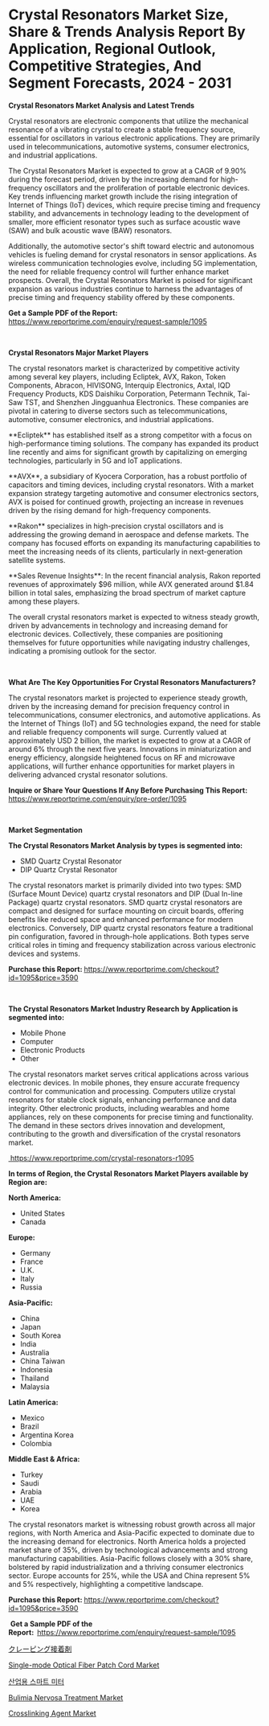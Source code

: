 <p><h1>Crystal Resonators Market Size, Share & Trends Analysis Report By Application, Regional Outlook, Competitive Strategies, And Segment Forecasts, 2024 - 2031</h1></p><p><strong>Crystal Resonators Market Analysis and Latest Trends</strong></p>
<p><p>Crystal resonators are electronic components that utilize the mechanical resonance of a vibrating crystal to create a stable frequency source, essential for oscillators in various electronic applications. They are primarily used in telecommunications, automotive systems, consumer electronics, and industrial applications.</p><p>The Crystal Resonators Market is expected to grow at a CAGR of 9.90% during the forecast period, driven by the increasing demand for high-frequency oscillators and the proliferation of portable electronic devices. Key trends influencing market growth include the rising integration of Internet of Things (IoT) devices, which require precise timing and frequency stability, and advancements in technology leading to the development of smaller, more efficient resonator types such as surface acoustic wave (SAW) and bulk acoustic wave (BAW) resonators.</p><p>Additionally, the automotive sector's shift toward electric and autonomous vehicles is fueling demand for crystal resonators in sensor applications. As wireless communication technologies evolve, including 5G implementation, the need for reliable frequency control will further enhance market prospects. Overall, the Crystal Resonators Market is poised for significant expansion as various industries continue to harness the advantages of precise timing and frequency stability offered by these components.</p></p>
<p><strong>Get a Sample PDF of the Report:&nbsp;</strong> <a href="https://www.reportprime.com/enquiry/request-sample/1095">https://www.reportprime.com/enquiry/request-sample/1095</a></p>
<p>&nbsp;</p>
<p><strong>Crystal Resonators Major Market Players</strong></p>
<p><p>The crystal resonators market is characterized by competitive activity among several key players, including Ecliptek, AVX, Rakon, Token Components, Abracon, HIVISONG, Interquip Electronics, Axtal, IQD Frequency Products, KDS Daishiku Corporation, Petermann Technik, Tai-Saw TST, and Shenzhen Jingguanhua Electronics. These companies are pivotal in catering to diverse sectors such as telecommunications, automotive, consumer electronics, and industrial applications.</p><p>**Ecliptek** has established itself as a strong competitor with a focus on high-performance timing solutions. The company has expanded its product line recently and aims for significant growth by capitalizing on emerging technologies, particularly in 5G and IoT applications. </p><p>**AVX**, a subsidiary of Kyocera Corporation, has a robust portfolio of capacitors and timing devices, including crystal resonators. With a market expansion strategy targeting automotive and consumer electronics sectors, AVX is poised for continued growth, projecting an increase in revenues driven by the rising demand for high-frequency components.</p><p>**Rakon** specializes in high-precision crystal oscillators and is addressing the growing demand in aerospace and defense markets. The company has focused efforts on expanding its manufacturing capabilities to meet the increasing needs of its clients, particularly in next-generation satellite systems.</p><p>**Sales Revenue Insights**: In the recent financial analysis, Rakon reported revenues of approximately $96 million, while AVX generated around $1.84 billion in total sales, emphasizing the broad spectrum of market capture among these players.</p><p>The overall crystal resonators market is expected to witness steady growth, driven by advancements in technology and increasing demand for electronic devices. Collectively, these companies are positioning themselves for future opportunities while navigating industry challenges, indicating a promising outlook for the sector.</p></p>
<p>&nbsp;</p>
<p><strong>What Are The Key Opportunities For Crystal Resonators Manufacturers?</strong></p>
<p><p>The crystal resonators market is projected to experience steady growth, driven by the increasing demand for precision frequency control in telecommunications, consumer electronics, and automotive applications. As the Internet of Things (IoT) and 5G technologies expand, the need for stable and reliable frequency components will surge. Currently valued at approximately USD 2 billion, the market is expected to grow at a CAGR of around 6% through the next five years. Innovations in miniaturization and energy efficiency, alongside heightened focus on RF and microwave applications, will further enhance opportunities for market players in delivering advanced crystal resonator solutions.</p></p>
<p><strong>Inquire or Share Your Questions If Any Before Purchasing This Report:</strong> <a href="https://www.reportprime.com/enquiry/pre-order/1095">https://www.reportprime.com/enquiry/pre-order/1095</a></p>
<p>&nbsp;</p>
<p><strong>Market Segmentation</strong></p>
<p><strong>The Crystal Resonators Market Analysis by types is segmented into:</strong></p>
<p><ul><li>SMD Quartz Crystal Resonator</li><li>DIP Quartz Crystal Resonator</li></ul></p>
<p><p>The crystal resonators market is primarily divided into two types: SMD (Surface Mount Device) quartz crystal resonators and DIP (Dual In-line Package) quartz crystal resonators. SMD quartz crystal resonators are compact and designed for surface mounting on circuit boards, offering benefits like reduced space and enhanced performance for modern electronics. Conversely, DIP quartz crystal resonators feature a traditional pin configuration, favored in through-hole applications. Both types serve critical roles in timing and frequency stabilization across various electronic devices and systems.</p></p>
<p><strong>Purchase this Report:&nbsp;</strong><a href="https://www.reportprime.com/checkout?id=1095&price=3590">https://www.reportprime.com/checkout?id=1095&price=3590</a></p>
<p>&nbsp;</p>
<p><strong>The Crystal Resonators Market Industry Research by Application is segmented into:</strong></p>
<p><ul><li>Mobile Phone</li><li>Computer</li><li>Electronic Products</li><li>Other</li></ul></p>
<p><p>The crystal resonators market serves critical applications across various electronic devices. In mobile phones, they ensure accurate frequency control for communication and processing. Computers utilize crystal resonators for stable clock signals, enhancing performance and data integrity. Other electronic products, including wearables and home appliances, rely on these components for precise timing and functionality. The demand in these sectors drives innovation and development, contributing to the growth and diversification of the crystal resonators market.</p></p>
<p><a href="https://www.reportprime.com/crystal-resonators-r1095">&nbsp;https://www.reportprime.com/crystal-resonators-r1095</a></p>
<p><strong>In terms of Region, the Crystal Resonators Market Players available by Region are:</strong></p>
<p>
    <p> <strong> North America: </strong>
        <ul>
            <li>United States</li>
            <li>Canada</li>
        </ul>
        </p> 
    <p> <strong> Europe: </strong>
        <ul>
            <li>Germany</li>
            <li>France</li>
            <li>U.K.</li>
            <li>Italy</li>
            <li>Russia</li>
        </ul>
        </p> 
    <p> <strong> Asia-Pacific: </strong>
        <ul>
            <li>China</li>
            <li>Japan</li>
            <li>South Korea</li>
            <li>India</li>
            <li>Australia</li>
            <li>China Taiwan</li>
            <li>Indonesia</li>
            <li>Thailand</li>
            <li>Malaysia</li>
        </ul>
        </p> 
    <p> <strong> Latin America: </strong>
        <ul>
            <li>Mexico</li>
            <li>Brazil</li>
            <li>Argentina Korea</li>
            <li>Colombia</li>
        </ul>
        </p> 
    <p> <strong> Middle East & Africa: </strong>
        <ul>
            <li>Turkey</li>
            <li>Saudi</li>
            <li>Arabia</li>
            <li>UAE</li>
            <li>Korea</li>
        </ul>
    </p>
    </p>
<p><p>The crystal resonators market is witnessing robust growth across all major regions, with North America and Asia-Pacific expected to dominate due to the increasing demand for electronics. North America holds a projected market share of 35%, driven by technological advancements and strong manufacturing capabilities. Asia-Pacific follows closely with a 30% share, bolstered by rapid industrialization and a thriving consumer electronics sector. Europe accounts for 25%, while the USA and China represent 5% and 5% respectively, highlighting a competitive landscape.</p></p>
<p><strong>Purchase this Report: </strong><a href="https://www.reportprime.com/checkout?id=1095&price=3590">https://www.reportprime.com/checkout?id=1095&price=3590</a></p>
<p>&nbsp;<strong>Get a Sample PDF of the Report:&nbsp;&nbsp;</strong><a href="https://www.reportprime.com/enquiry/request-sample/1095">https://www.reportprime.com/enquiry/request-sample/1095</a></p>
<p><strong></strong></p>
<p><p><a href="https://medium.com/@henriettemills1/2024%E5%B9%B4%E3%81%8B%E3%82%892031%E5%B9%B4%E3%81%BE%E3%81%A7%E3%81%AE7-%E3%81%AEcagr%E3%81%A7%E6%8B%A1%E5%A4%A7%E3%81%99%E3%82%8B%E3%82%AF%E3%83%AC%E3%83%94%E3%83%B3%E3%82%B0%E6%8E%A5%E7%9D%80%E5%89%A4%E5%B8%82%E5%A0%B4%E3%81%AE%E3%82%B5%E3%82%A4%E3%82%BA%E3%81%AB%E9%96%A2%E3%81%99%E3%82%8B%E6%B4%9E%E5%AF%9F-5b5ef373c1f2">クレーピング接着剤</a></p><p><a href="https://issuu.com/reportprime-2/docs/single-mode-optical-fiber-patch-cor_595f58e6211bdc">Single-mode Optical Fiber Patch Cord Market</a></p><p><a href="https://medium.com/@serenitywlt52/%EB%AF%B8%EB%9E%98%EB%A5%BC-%EA%B7%B8%EB%A6%AC%EB%8B%A4-%EA%B8%80%EB%A1%9C%EB%B2%8C-%EC%82%B0%EC%97%85-%EC%8A%A4%EB%A7%88%ED%8A%B8-%EB%AF%B8%ED%84%B0-%EC%8B%9C%EC%9E%A5%EC%97%90-%EB%8C%80%ED%95%9C-%EC%A2%85%ED%95%A9-%EB%B6%84%EC%84%9D-2024-2031-e7e13f51e720">산업용 스마트 미터</a></p><p><a href="https://medium.com/@madisynreinger/what-are-the-growth-opportunities-and-challenges-in-the-bulimia-nervosa-treatment-market-e01caddb079e">Bulimia Nervosa Treatment Market</a></p><p><a href="https://www.linkedin.com/pulse/crosslinking-agent-market-size-share-trends-analysis-report-kc59c?trackingId=hitHdcq2TYegxfnsP8JuRA%3D%3D">Crosslinking Agent Market</a></p></p>